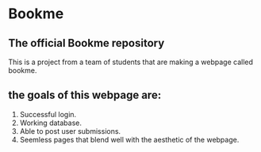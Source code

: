 # Bookme
The official Bookme repository  
---------------------------------

This is a project from a team of students that are making a webpage called bookme.

the goals of this webpage are:
-------------------------------
1) Successful login.
2) Working database.
3) Able to post user submissions.
4) Seemless pages that blend well with the aesthetic of the webpage.
